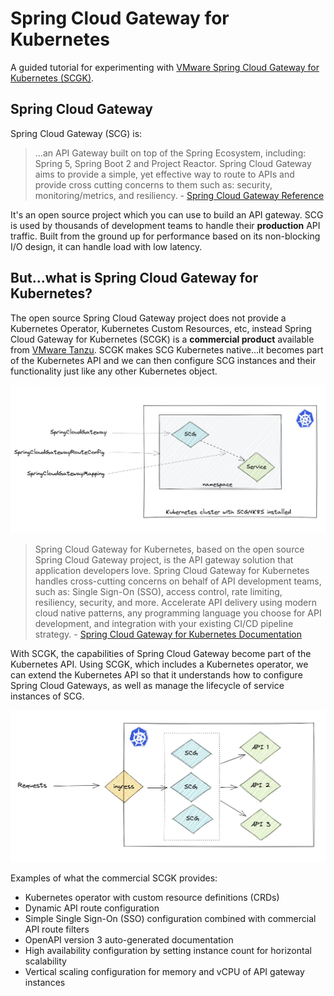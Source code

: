 # Spring Cloud Gateway for Kubernetes

A guided tutorial for experimenting with [VMware Spring Cloud Gateway for Kubernetes (SCGK)](https://docs.vmware.com/en/VMware-Spring-Cloud-Gateway-for-Kubernetes/index.html).

## Spring Cloud Gateway

Spring Cloud Gateway (SCG) is:

>...an API Gateway built on top of the Spring Ecosystem, including: Spring 5, Spring Boot 2 and Project Reactor. Spring Cloud Gateway aims to provide a simple, yet effective way to route to APIs and provide cross cutting concerns to them such as: security, monitoring/metrics, and resiliency. - [Spring Cloud Gateway Reference](https://cloud.spring.io/spring-cloud-gateway/reference/html/)

It's an open source project which you can use to build an API gateway. SCG is used by thousands of development teams to handle their **production** API traffic. Built from the ground up for performance based on its non-blocking I/O design, it can handle load with low latency.

## But...what is Spring Cloud Gateway for Kubernetes?

The open source Spring Cloud Gateway project does not provide a Kubernetes Operator, Kubernetes Custom Resources, etc, instead Spring Cloud Gateway for Kubernetes (SCGK) is a **commercial product** available from [VMware Tanzu](https://docs.vmware.com/en/VMware-Spring-Cloud-Gateway-for-Kubernetes/index.html). SCGK makes SCG Kubernetes native...it becomes part of the Kubernetes API and we can then configure SCG instances and their functionality just like any other Kubernetes object.

![SCG4K8S](images/scg1.jpg)

>Spring Cloud Gateway for Kubernetes, based on the open source Spring Cloud Gateway project, is the API gateway solution that application developers love. Spring Cloud Gateway for Kubernetes handles cross-cutting concerns on behalf of API development teams, such as: Single Sign-On (SSO), access control, rate limiting, resiliency, security, and more. Accelerate API delivery using modern cloud native patterns, any programming language you choose for API development, and integration with your existing CI/CD pipeline strategy. - [Spring Cloud Gateway for Kubernetes Documentation](https://docs.vmware.com/en/VMware-Spring-Cloud-Gateway-for-Kubernetes/index.html)

With SCGK, the capabilities of Spring Cloud Gateway become part of the Kubernetes API. Using SCGK, which includes a Kubernetes operator, we can extend the Kubernetes API so that it understands how to configure Spring Cloud Gateways, as well as manage the lifecycle of service instances of SCG.

![SCG4K8S](images/scg2.jpg)

Examples of what the commercial SCGK provides:

* Kubernetes operator with custom resource definitions (CRDs)
* Dynamic API route configuration
* Simple Single Sign-On (SSO) configuration combined with commercial API route filters
* OpenAPI version 3 auto-generated documentation
* High availability configuration by setting instance count for horizontal scalability
* Vertical scaling configuration for memory and vCPU of API gateway instances

